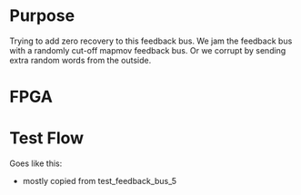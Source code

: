 # Purpose
Trying to add zero recovery to this feedback bus.  We jam the feedback bus with a randomly cut-off mapmov feedback bus.  Or we corrupt by sending extra random words from the outside.

# FPGA

# Test Flow
Goes like this:
* mostly copied from test_feedback_bus_5
